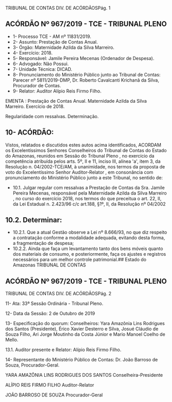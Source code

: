 TRIBUNAL DE CONTAS DIV. DE ACÓRDÃOSPág. 1

## ACÓRDÃO Nº 967/2019 - TCE - TRIBUNAL PLENO

- 1- Processo TCE - AM nº 11831/2019.
- 2- Assunto: Prestação de Contas Anual.
- 3- Órgão: Maternidade Azilda da Silva Marreiro.
- 4- Exercício: 2018.
- 5- Responsável: Jamile Pereira Mecenas (Ordenador de Despesa).
- 6- Advogado: Não Possui.
- 7- Unidade Técnica: DICAD.
- 8- Pronunciamento  do  Ministério  Público  junto  ao  Tribunal  de  Contas: Parecer  nº 5811/2019-DMP, Dr. Roberto Cavalcanti Krichanã da Silva, Procurador de Contas.
- 9- Relator: Auditor Alípio Reis Firmo Filho.

EMENTA : Prestação de Contas Anual. Maternidade Azilda da Silva Marreiro. Exercício de 2018.

Regularidade com ressalvas. Determinação.

## 10-  ACÓRDÃO:

Vistos, relatados e discutidos estes autos acima identificados, ACORDAM os Excelentíssimos Senhores Conselheiros do Tribunal de Contas do Estado do Amazonas, reunidos em Sessão do Tribunal Pleno , no exercício da competência atribuída pelos arts. 5º, II e 11, inciso III, alínea 'a', item 3, da Resolução n. 04/2002-TCE/AM, à unanimidade, nos termos da proposta de voto do Excelentíssimo Senhor Auditor-Relator , em consonância com pronunciamento do Ministério Público junto a este Tribunal, no sentido de:

- 10.1. Julgar  regular  com  ressalvas a  Prestação  de  Contas  da  Sra.  Jamile Pereira Mecenas,  responsável pela Maternidade  Azilda  da Silva Marreiro , no curso do exercício 2018, nos termos do que preceitua o art. 22, II,  da  Lei  Estadual  n.  2.423/96  c/c  art.188,  §1º,  II,  da  Resolução  nº 04/2002

## 10.2. Determinar:

- 10.2.1. Que a atual Gestão observe a Lei nº 8.666/93, no que diz respeito a contratação conforme a modalidade adequada, evitando desta forma, a fragmentação de despesa;
- 10.2.2. Ainda que faça um levantamento tanto dos bens móveis quanto dos  materiais  de  consumo,  e  posteriormente,  faça  os  ajustes  e registros necessários para um melhor controle patrimonial.## Estado do Amazonas TRIBUNAL DE CONTAS

## ACÓRDÃO Nº 967/2019 - TCE - TRIBUNAL PLENO

TRIBUNAL DE CONTAS DIV. DE ACÓRDÃOSPág. 2

11-  Ata: 33ª Sessão Ordinária - Tribunal Pleno.

12-  Data da Sessão: 2 de Outubro de 2019

13-  Especificação do quorum: Conselheiros: Yara Amazônia Lins Rodrigues dos Santos (Presidente),  Érico  Xavier  Desterro  e  Silva,  Josué  Cláudio  de  Souza  Filho,  Ari  Jorge Moutinho da Costa Júnior e Mario Manoel Coelho de Mello.

13.1. Auditor presente e Relator: Alípio Reis Firmo Filho.

14-  Representante  do  Ministério  Público  de  Contas: Dr. João  Barroso  de  Souza, Procurador-Geral.

YARA AMAZÔNIA LINS RODRIGUES DOS SANTOS Conselheira-Presidente

ALÍPIO REIS FIRMO FILHO Auditor-Relator

JOÃO BARROSO DE SOUZA Procurador-Geral